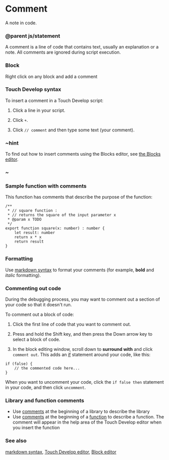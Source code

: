 # Comment

A note in code.

### @parent js/statement
 

A comment is a line of code that contains text, usually an explanation or a note. All comments are ignored during script execution.

### Block

Right click on any block and add a comment

### Touch Develop syntax

To insert a comment in a Touch Develop script:

1. Click a line in your script.

2. Click `+`.

3. Click `// comment` and then type some text (your comment).

### ~hint 

To find out how to insert comments using the Blocks editor, see [the Blocks editor](/microbit/blocks/editor).

### ~

### Sample function with comments

This function has comments that describe the purpose of the function:

```
/**
 * // square function :
 * // returns the square of the input parameter x
 * @param x TODO
 */
export function square(x: number) : number {
    let result: number
    return x * x
    return result
}
```

### Formatting

Use [markdown syntax](/microbit/js/markdown) to format your comments (for example, **bold** and *italic* formatting).

### Commenting out code

During the debugging process, you may want to comment out a section of your code so that it doesn't run.

To comment out a block of code:

1. Click the first line of code that you want to comment out.

2. Press and hold the Shift key, and then press the Down arrow key to select a block of code.

3. In the block editing window, scroll down to **surround with** and click `comment out`. This adds an [if](/microbit/reference/logic/if) statement around your code, like this:

```
if (false) {
    // the commented code here...
}
```

When you want to uncomment your code, click the `if false then` statement in your code, and then click `uncomment`.

### Library and function comments

* Use [comments](/microbit/js/comment) at the beginning of a library to describe the  library
* Use [comments](/microbit/js/comment) at the beginning of a [function](/microbit/js/function) to describe a function. The comment will appear in the help area of the Touch Develop editor when you insert the function

### See also

[markdown syntax](/microbit/js/markdown), [Touch Develop editor](/microbit/js/editor), [Block editor](/microbit/blocks/editor)

